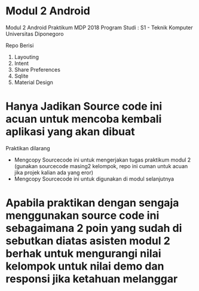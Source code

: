 # Modul 2 Android 

Modul 2 Android Praktikum MDP 2018
Program Studi : S1 - Teknik Komputer
Universitas Diponegoro

Repo Berisi
1. Layouting
2. Intent
3. Share Preferences
4. Sqlite
5. Material Design


# Hanya Jadikan Source code ini acuan untuk mencoba kembali aplikasi yang akan dibuat
Praktikan dilarang
- Mengcopy Sourcecode ini untuk mengerjakan tugas praktikum modul 2 (gunakan sourcecode masing2 kelompok, repo ini cuman untuk acuan jika projek kalian ada yang eror)
- Mengcopy Sourcecode ini untuk digunakan di modul selanjutnya

# Apabila praktikan dengan sengaja menggunakan source code ini sebagaimana 2 poin yang sudah di sebutkan diatas asisten modul 2 berhak untuk mengurangi nilai kelompok untuk nilai demo dan responsi jika ketahuan melanggar
